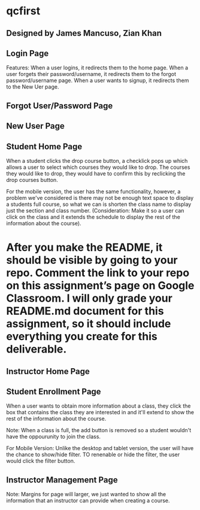 # qcfirst

## Designed by James Mancuso, Zian Khan

<!--
You and your partner should commit and push your visual designs to your GitHub repository (qcfirst). You should then create a README (instructions below) including your visual designs and any other information you want to include about your site (features, contributors, purpose of the website, etc).
--> 

## Login Page
<p>Features: When a user logins, it redirects them to the home page. When a user forgets their password/username, it redirects them to the forgot password/username page. When a user wants to signup, it redirects them to the New Uer page.</p>

<!---
Show img of BOTH screens (before and after) clicking drop courses -> explain how it switches screen.

 - Desktop Version
 - Tablet Version
 - Mobile Version

-->


## Forgot User/Password Page
<p></p>

<!---
Show img of BOTH screens (before and after) clicking drop courses -> explain how it switches screen.

 - Desktop Version
 - Tablet Version
 - Mobile Version

Note: For mobile version, there is 2 screen states for the forgot username/password BUT they are on the same page, the user would just scroll down to find fill the forgot password information out. 
-->

## New User Page

<p></p>

<!---
Show img of BOTH screens (before and after) clicking drop courses -> explain how it switches screen.

 - Desktop Version
 - Tablet Version
 - Mobile Version

-->

## Student Home Page 
<p> When a student clicks the drop course button, a checklick pops up which allows a user to select which courses they would like to drop. The courses they would like to drop, they would have to confirm this by reclicking the drop courses button.</p>

<p>For the mobile version, the user has the same functionality, however, a problem we've considered is there may not be enough text space to display a students full course, so what we can is shorten the class name to display just the section and class number. (Consideration: Make it so a user can click on the class and it extends the schedule to display the rest of the information about the course).</p>

<!---
Show img of BOTH screens (before and after) clicking drop courses -> explain how it switches screen.

 - Desktop Version
 - Tablet Version
 - Mobile Version

-->


# After you make the README, it should be visible by going to your repo. Comment the link to your repo on this assignment’s page on Google Classroom. I will only grade your README.md document for this assignment, so it should include everything you create for this deliverable.

## Instructor Home Page
<p></p>

<!---
Show img of BOTH screens (before and after) clicking drop courses -> explain how it switches screen.

 - Desktop Version
 - Tablet Version
 - Mobile Version

-->

## Student Enrollment Page
<p>When a user wants to obtain more information about a class, they click the box that contains the class they are interested in and it'll extend to show the rest of the information about the course.</p>

<p>Note: When a class is full, the add button is removed so a student wouldn't have the oppourunity to join the class.</p>

<p>For Mobile Version: Unlike the desktop and tablet version, the user will have the chance to show/hide filter. TO renenable or hide the filter, the user would click the filter button. </p>

<!---
Show img of BOTH screens (before and after) clicking drop courses -> explain how it switches screen.

 - Desktop Version
 - Tablet Version
 - Mobile Version

-->

## Instructor Management Page
<p>Note: Margins for page will larger, we just wanted to show all the information that an instructor can provide when creating a course.</p>

<!---
Show img of BOTH screens (before and after) clicking drop courses -> explain how it switches screen.

 - Desktop Version
 - Tablet Version
 - Mobile Version

-->
